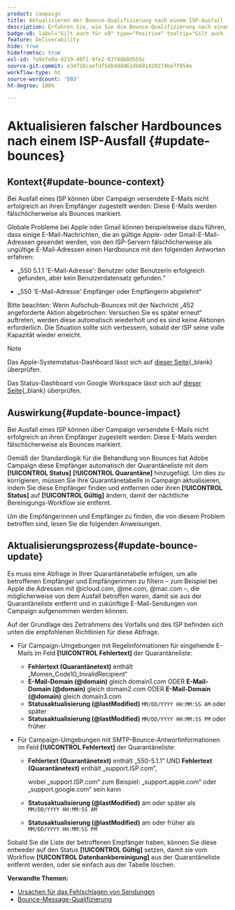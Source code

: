 ```yaml
---
product: campaign
title: Aktualisieren der Bounce-Qualifizierung nach einem ISP-Ausfall
description: Erfahren Sie, wie Sie die Bounce-Qualifizierung nach einem ISP-Ausfall aktualisieren
badge-v8: label="Gilt auch für v8" type="Positive" tooltip="Gilt auch für Campaign v8"
feature: Deliverability
hide: true
hidefromtoc: true
exl-id: 7a9afe0a-0219-40f1-9fe2-6374db8d555c
source-git-commit: e34718caefdf5db4ddd61db601420274be77054e
workflow-type: ht
source-wordcount: '503'
ht-degree: 100%

---
```


# Aktualisieren falscher Hardbounces nach einem ISP-Ausfall {#update-bounces}



## Kontext{#update-bounce-context}

Bei Ausfall eines ISP können über Campaign versendete E-Mails nicht erfolgreich an ihren Empfänger zugestellt werden: Diese E-Mails werden fälschlicherweise als Bounces markiert.

Globale Probleme bei Apple oder Gmail können beispielsweise dazu führen, dass einige E-Mail-Nachrichten, die an gültige Apple- oder Gmail-E-Mail-Adressen gesendet werden, von den ISP-Servern fälschlicherweise als ungültige E-Mail-Adressen einen Hardbounce mit den folgenden Antworten erfahren:

* „550 5.1.1 &#39;E-Mail-Adresse&#39;: Benutzer oder Benutzerin erfolgreich gefunden, aber kein Benutzerdatensatz gefunden.“

* „550 &#39;E-Mail-Adresse&#39; Empfänger oder Empfängerin abgelehnt“

Bitte beachten: Wenn Aufschub-Bounces mit der Nachricht „452 angeforderte Aktion abgebrochen: Versuchen Sie es später erneut“ auftreten, werden diese automatisch wiederholt und es sind keine Aktionen erforderlich. Die Situation sollte sich verbessern, sobald der ISP seine volle Kapazität wieder erreicht.

>[!NOTE]
>
>Das Apple-Systemstatus-Dashboard lässt sich auf [dieser Seite](https://www.apple.com/de/support/systemstatus/){_blank} überprüfen.
>
>Das Status-Dashboard von Google Workspace lässt sich auf [dieser Seite](https://www.google.com/appsstatus#hl=de&amp;v=status){_blank} überprüfen.
>

## Auswirkung{#update-bounce-impact}

Bei Ausfall eines ISP können über Campaign versendete E-Mails nicht erfolgreich an ihren Empfänger zugestellt werden: Diese E-Mails werden fälschlicherweise als Bounces markiert.

Gemäß der Standardlogik für die Behandlung von Bounces hat Adobe Campaign diese Empfänger automatisch der Quarantäneliste mit dem **[!UICONTROL Status]** **[!UICONTROL Quarantäne]** hinzugefügt. Um dies zu korrigieren, müssen Sie Ihre Quarantänetabelle in Campaign aktualisieren, indem Sie diese Empfänger finden und entfernen oder ihren **[!UICONTROL Status]** auf **[!UICONTROL Gültig]** ändern, damit der nächtliche Bereinigungs-Workflow sie entfernt.

Um die Empfängerinnen und Empfänger zu finden, die von diesem Problem betroffen sind, lesen Sie die folgenden Anweisungen.

## Aktualisierungsprozess{#update-bounce-update}

Es muss eine Abfrage in Ihrer Quarantänetabelle erfolgen, um alle betroffenen Empfänger und Empfängerinnen zu filtern – zum Beispiel bei Apple die Adressen mit @icloud.com, @me.com, @mac.com –, die möglicherweise von dem Ausfall betroffen waren, damit sie aus der Quarantäneliste entfernt und in zukünftige E-Mail-Sendungen von Campaign aufgenommen werden können.

Auf der Grundlage des Zeitrahmens des Vorfalls und des ISP befinden sich unten die empfohlenen Richtlinien für diese Abfrage.

* Für Campaign-Umgebungen mit Regelinformationen für eingehende E-Mails im Feld **[!UICONTROL Fehlertext]** der Quarantäneliste:

   * **Fehlertext (Quarantänetext)** enthält „Momen_Code10_InvalidRecipient“
   * **E-Mail-Domain (@domain)** gleich domain1.com ODER **E-Mail-Domain (@domain)** gleich domain2.com ODER **E-Mail-Domain (@domain)** gleich domain3.com
   * **Statusaktualisierung (@lastModified)** `MM/DD/YYYY HH:MM:SS AM` oder später
   * **Statusaktualisierung (@lastModified)** `MM/DD/YYYY HH:MM:SS PM` oder früher 

* Für Campaign-Umgebungen mit SMTP-Bounce-Antwortinformationen im Feld **[!UICONTROL Fehlertext]** der Quarantäneliste:

   * **Fehlertext (Quarantänetext)** enthält „550-5.1.1“ UND **Fehlertext (Quarantänetext)** enthält „support.ISP.com“,

     wobei „support.ISP.com“ zum Beispiel: „support.apple.com“ oder „support.google.com“ sein kann

   * **Statusaktualisierung (@lastModified)** am oder später als `MM/DD/YYYY HH:MM:SS AM`
   * **Statusaktualisierung (@lastModified)** am oder früher als `MM/DD/YYYY HH:MM:SS PM`


Sobald Sie die Liste der betroffenen Empfänger haben, können Sie diese entweder auf den Status **[!UICONTROL Gültig]** setzen, damit sie vom Workflow **[!UICONTROL Datenbankbereinigung]** aus der Quarantäneliste entfernt werden, oder sie einfach aus der Tabelle löschen.

**Verwandte Themen:**
* [Ursachen für das Fehlschlagen von Sendungen](understanding-delivery-failures.md)
* [Bounce-Message-Qualifizierung](understanding-delivery-failures.md#bounce-mail-qualification)
